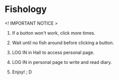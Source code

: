 # Fishology

<! IMPORTANT NOTICE > 

1. If a button won't work, click more times.
2. Wait until no fish around before clicking a button.
3. LOG IN in Hall to access personal page.
4. LOG IN in personal page to write and read diary.

5. Enjoy! ; D

